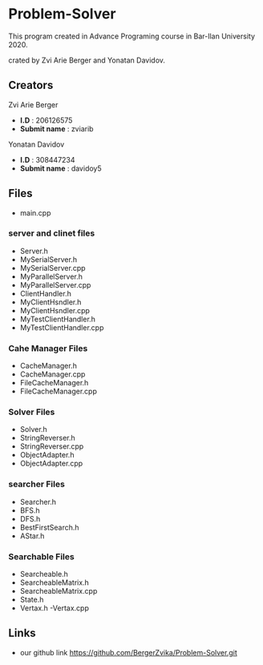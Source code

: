 # Problem-Solver

This program created in Advance Programing course in Bar-Ilan University 2020.

crated by Zvi Arie Berger and Yonatan Davidov.

## Creators
Zvi Arie Berger

- **I.D** : 206126575
- **Submit name** : zviarib

Yonatan Davidov

- **I.D** : 308447234
- **Submit name** : davidoy5




## Files
- main.cpp

### server and clinet files
- Server.h
- MySerialServer.h
- MySerialServer.cpp
- MyParallelServer.h
- MyParallelServer.cpp
- ClientHandler.h
- MyClientHsndler.h
- MyClientHsndler.cpp
- MyTestClientHandler.h
- MyTestClientHandler.cpp

### Cahe Manager Files
- CacheManager.h
- CacheManager.cpp
- FileCacheManager.h
- FileCacheManager.cpp

### Solver Files
- Solver.h
- StringReverser.h
- StringReverser.cpp
- ObjectAdapter.h
- ObjectAdapter.cpp

### searcher Files
- Searcher.h
- BFS.h
- DFS.h
- BestFirstSearch.h
- AStar.h

### Searchable Files
- Searcheable.h
- SearcheableMatrix.h
- SearcheableMatrix.cpp
- State.h
- Vertax.h
-Vertax.cpp

## Links
- our github link https://github.com/BergerZvika/Problem-Solver.git
